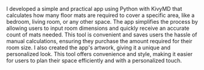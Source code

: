 I developed a simple and practical app using Python with KivyMD
that calculates how many floor mats are required to cover a specific area, like a bedroom, living room, or any other space.
The app simplifies the process by allowing users to input room dimensions and quickly receive an accurate count of mats needed.
This tool is convenient and saves users the hassle of manual calculations, ensuring they purchase the amount required for their room size.
I also created the app's artwork, giving it a unique and personalized look. 
This tool offers convenience and style, making it easier for users to plan their space efficiently and with a personalized touch.

